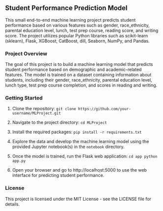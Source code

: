 ## Student Performance Prediction Model

This small end-to-end machine learning project predicts student performance based on various features such as gender, race_ethnicity, parental education level, lunch, test prep course, reading score, and writing score. The project utilizes popular Python libraries such as scikit-learn (sklearn), Flask, XGBoost, CatBoost, dill, Seaborn, NumPy, and Pandas.

### Project Overview

The goal of this project is to build a machine learning model that predicts student performance based on demographic and academic-related features. The model is trained on a dataset containing information about students, including their gender, race_ethnicity, parental education level, lunch type, test prep course completion, and scores in reading and writing.

### Getting Started

1. Clone the repository:
` git clone https://github.com/your-username/MLProject.git `

2. Navigate to the project directory:
` cd MLProject `

3. Install the required packages:
` pip install -r requirements.txt `

4. Explore the data and develop the machine learning model using the provided Jupyter notebook(s) in the `notebook` directory.

5. Once the model is trained, run the Flask web application:
`` cd app
python app.py ``

6. Open your browser and go to http://localhost:5000 to use the web interface for predicting student performance.


### License

This project is licensed under the MIT License - see the LICENSE file for details.

 

